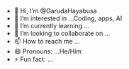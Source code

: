 - 👋 Hi, I’m @GarudaHayabusa
- 👀 I’m interested in ...Coding, apps, AI
- 🌱 I’m currently learning ...
- 💞️ I’m looking to collaborate on ...
- 📫 How to reach me ...
- 😄 Pronouns: ...He/Him
- ⚡ Fun fact: ...

<!---
GarudaHayabusa/GarudaHayabusa is a ✨ special ✨ repository because its `README.md` (this file) appears on your GitHub profile.
You can click the Preview link to take a look at your changes.
--->
